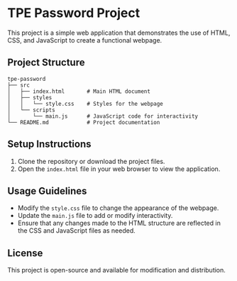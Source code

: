 # TPE Password Project

This project is a simple web application that demonstrates the use of HTML, CSS, and JavaScript to create a functional webpage.

## Project Structure

```
tpe-password
├── src
│   ├── index.html       # Main HTML document
│   ├── styles
│   │   └── style.css    # Styles for the webpage
│   └── scripts
│       └── main.js      # JavaScript code for interactivity
└── README.md            # Project documentation
```

## Setup Instructions

1. Clone the repository or download the project files.
2. Open the `index.html` file in your web browser to view the application.

## Usage Guidelines

- Modify the `style.css` file to change the appearance of the webpage.
- Update the `main.js` file to add or modify interactivity.
- Ensure that any changes made to the HTML structure are reflected in the CSS and JavaScript files as needed.

## License

This project is open-source and available for modification and distribution.